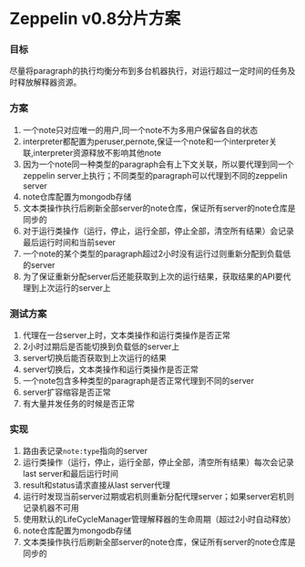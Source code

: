 # Zeppelin v0.8分片方案

### 目标

尽量将paragraph的执行均衡分布到多台机器执行，对运行超过一定时间的任务及时释放解释器资源。

### 方案

1. 一个note只对应唯一的用户,同一个note不为多用户保留各自的状态
2. interpreter都配置为peruser,pernote,保证一个note和一个interpreter关联,interpreter资源释放不影响其他note
3. 因为一个note同一种类型的paragraph会有上下文关联，所以要代理到同一个zeppelin server上执行；不同类型的paragraph可以代理到不同的zeppelin server
4. note仓库配置为mongodb存储
5. 文本类操作执行后刷新全部server的note仓库，保证所有server的note仓库是同步的
6. 对于运行类操作（运行，停止，运行全部，停止全部，清空所有结果）会记录最后运行时间和当前sever
7. 一个note的某个类型的paragraph超过2小时没有运行过则重新分配到负载低的server
8. 为了保证重新分配server后还能获取到上次的运行结果，获取结果的API要代理到上次运行的server上

### 测试方案

1. 代理在一台server上时，文本类操作和运行类操作是否正常
2. 2小时过期后是否能切换到负载低的server上
3. server切换后能否获取到上次运行的结果
4. server切换后，文本类操作和运行类操作是否正常
5. 一个note包含多种类型的paragraph是否正常代理到不同的server
6. server扩容缩容是否正常
7. 有大量并发任务的时候是否正常

### 实现

1. 路由表记录`note:type`指向的server
2. 运行类操作（运行，停止，运行全部，停止全部，清空所有结果）每次会记录last server和最后运行时间
3. result和status请求直接从last server代理
4. 运行时发现当前server过期或宕机则重新分配代理server；如果server宕机则记录机器不可用
5. 使用默认的LifeCycleManager管理解释器的生命周期（超过2小时自动释放）
6. note仓库配置为mongodb存储
7. 文本类操作执行后刷新全部server的note仓库，保证所有server的note仓库是同步的
